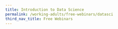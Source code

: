 ```yaml
---
title: Introduction to Data Science
permalink: /working-adults/free-webinars/datasci
third_nav_title: Free Webinars
---
```

